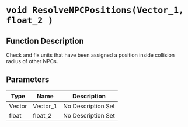 # `void ResolveNPCPositions(Vector_1, float_2 )`
## Function Description
Check and fix units that have been assigned a position inside collision radius of other NPCs.
## Parameters
Type|Name|Description
--|--|--
Vector|Vector_1|No Description Set
float|float_2|No Description Set
